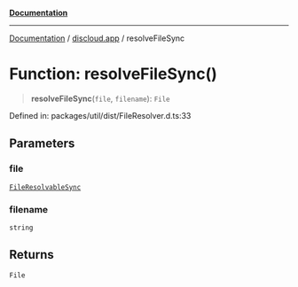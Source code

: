 [**Documentation**](../../README.md)

***

[Documentation](../../packages.md) / [discloud.app](../README.md) / resolveFileSync

# Function: resolveFileSync()

> **resolveFileSync**(`file`, `filename`): `File`

Defined in: packages/util/dist/FileResolver.d.ts:33

## Parameters

### file

[`FileResolvableSync`](../type-aliases/FileResolvableSync.md)

### filename

`string`

## Returns

`File`
